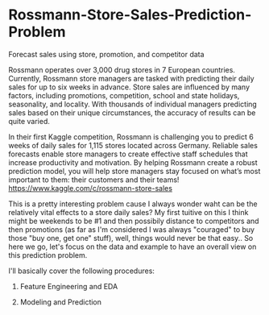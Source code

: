 # Rossmann-Store-Sales-Prediction-Problem

Forecast sales using store, promotion, and competitor data

Rossmann operates over 3,000 drug stores in 7 European countries. Currently, 
Rossmann store managers are tasked with predicting their daily sales for up to six weeks in advance. Store sales are influenced by many factors, including promotions, competition, school and state holidays, seasonality, and locality. With thousands of individual managers predicting sales based on their unique circumstances, the accuracy of results can be quite varied.

In their first Kaggle competition, Rossmann is challenging you to predict 6 weeks of daily sales for 1,115 stores located across Germany. Reliable sales forecasts enable store managers to create effective staff schedules that increase productivity and motivation. By helping Rossmann create a robust prediction model, you will help store managers stay focused on what’s most important to them: their customers and their teams! 
https://www.kaggle.com/c/rossmann-store-sales

This is a pretty interesting problem cause I always wonder waht can be the relatively vital effects to a store daily sales? My first tuitive on this I think might be weekends to be #1 and then possibily distance to competitors and then promotions (as far as I'm considered I was always "couraged" to buy those "buy one, get one" stuff), well, things would never be that easy.. So here we go, let's focus on the data and example to have an overall view on this prediction problem.

I'll basically cover the following procedures:
 
1. Feature Engineering and EDA
  
2. Modeling and Prediction
  
